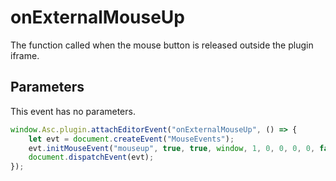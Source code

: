 # onExternalMouseUp

The function called when the mouse button is released outside the plugin iframe.

## Parameters

This event has no parameters.

```javascript
window.Asc.plugin.attachEditorEvent("onExternalMouseUp", () => {
    let evt = document.createEvent("MouseEvents");
    evt.initMouseEvent("mouseup", true, true, window, 1, 0, 0, 0, 0, false, false, false, false, 0, null);
    document.dispatchEvent(evt);
});
```

